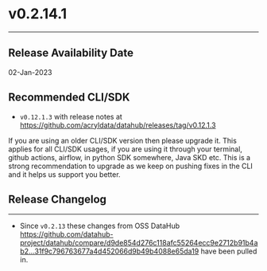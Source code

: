 # v0.2.14.1
---

Release Availability Date
---
02-Jan-2023

Recommended CLI/SDK
---
- `v0.12.1.3` with release notes at https://github.com/acryldata/datahub/releases/tag/v0.12.1.3

If you are using an older CLI/SDK version then please upgrade it. This applies for all CLI/SDK usages, if you are using it through your terminal, github actions, airflow, in python SDK somewhere, Java SKD etc. This is a strong recommendation to upgrade as we keep on pushing fixes in the CLI and it helps us support you better.

## Release Changelog
---
- Since `v0.2.13` these changes from OSS DataHub https://github.com/datahub-project/datahub/compare/d9de854d276c118afc55264ecc9e2712b91b4ab2...31f9c796763677a4d452066d9b49b4088e65da19 have been pulled in.

